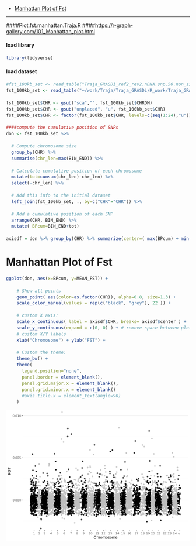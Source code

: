 -   [Manhattan Plot of Fst](#manhattan-plot-of-fst)

------------------------------------------------------------------------

####Plot.fst.manhattan.Traja.R
####<https://r-graph-gallery.com/101_Manhattan_plot.html>

#### load library

``` r
library(tidyverse)
```

#### load dataset

``` r
#fst_100kb_set <- read_table("Traja_GRASDi_ref2_rev2.nDNA.snp.50.non_singleton.FST_100kb.windowed.weir.fst")
fst_100kb_set <- read_table("~/work/Traja/Traja_GRASDi/R_work/Traja_GRASDi_ref2_rev2.nDNA.snp.50.non_singleton.FST_100kb.windowed.weir.fst")

fst_100kb_set$CHR <- gsub("sca","", fst_100kb_set$CHROM)
fst_100kb_set$CHR <- gsub("unplaced", "u", fst_100kb_set$CHR)
fst_100kb_set$CHR <- factor(fst_100kb_set$CHR, levels=c(seq(1:24),"u"))

####compute the cumulative position of SNPs
don <- fst_100kb_set %>% 
  
  # Compute chromosome size
  group_by(CHR) %>% 
  summarise(chr_len=max(BIN_END)) %>% 
  
  # Calculate cumulative position of each chromosome
  mutate(tot=cumsum(chr_len)-chr_len) %>%
  select(-chr_len) %>%
  
  # Add this info to the initial dataset
  left_join(fst_100kb_set, ., by=c("CHR"="CHR")) %>%
  
  # Add a cumulative position of each SNP
  arrange(CHR, BIN_END) %>%
  mutate( BPcum=BIN_END+tot)

axisdf = don %>% group_by(CHR) %>% summarize(center=( max(BPcum) + min(BPcum) ) / 2 )
```

# Manhattan Plot of Fst

``` r
ggplot(don, aes(x=BPcum, y=MEAN_FST)) +
    
    # Show all points
    geom_point( aes(color=as.factor(CHR)), alpha=0.8, size=1.3) +
    scale_color_manual(values = rep(c("black", "grey"), 22 )) +
    
    # custom X axis:
    scale_x_continuous( label = axisdf$CHR, breaks= axisdf$center ) +
    scale_y_continuous(expand = c(0, 0) ) + # remove space between plot area and x axis
    # custom X/Y labels
    xlab("Chromosome") + ylab("FST") +
  
    # Custom the theme:
    theme_bw() +
    theme( 
      legend.position="none",
      panel.border = element_blank(),
      panel.grid.major.x = element_blank(),
      panel.grid.minor.x = element_blank()
      #axis.title.x = element_text(angle=90)
    )
```

![](Plot.fst.manhattan.Traja_files/figure-markdown_github/unnamed-chunk-3-1.png)
